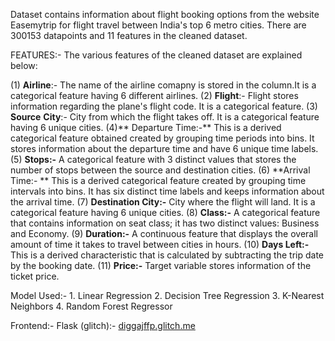 Dataset contains information about flight booking options from the website Easemytrip for flight travel between India's top 6 metro cities. 
There are 300153 datapoints and 11 features in the cleaned dataset.

FEATURES:- The various features of the cleaned dataset are explained below:

(1) **Airline**:- The name of the airline comapny is stored in the column.It is a categorical feature having 6 different airlines.
(2) **Flight**:- Flight stores information regarding the plane's flight code. It is a categorical feature.
(3) **Source** **City**:- City from which the flight takes off. It is a categorical feature having 6 unique cities.
(4)** Departure Time:-** This is a derived categorical feature obtained created by grouping time periods into bins. It stores information about the departure time and have 6 unique time labels.
(5) **Stops:-** A categorical feature with 3 distinct values that stores the number of stops between the source and destination cities.
(6) **Arrival Time:- ** This is a derived categorical feature created by grouping time intervals into bins. It has six distinct time labels and keeps information about the arrival time.
(7) **Destination City:-** City where the flight will land. It is a categorical feature having 6 unique cities.
(8) **Class:-** A categorical feature that contains information on seat class; it has two distinct values: Business and Economy.
(9) **Duration:-** A continuous feature that displays the overall amount of time it takes to travel between cities in hours.
(10) **Days Left:-** This is a derived characteristic that is calculated by subtracting the trip date by the booking date.
(11) **Price:-** Target variable stores information of the ticket price.

Model Used:- 1. Linear Regression
             2. Decision Tree Regression
             3. K-Nearest Neighbors
             4. Random Forest Regressor

Frontend:- Flask (glitch):- [diggajffp.glitch.me](http://diggajffp.glitch.me)
